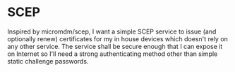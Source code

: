 SCEP
====
Inspired by micromdm/scep, I want a simple SCEP service to issue
(and optionally renew) certificates for my in house devices which
doesn't rely on any other service. The service shall be secure enough
that I can expose it on Internet so I'll need a strong authenticating
method other than simple static challenge passwords.
